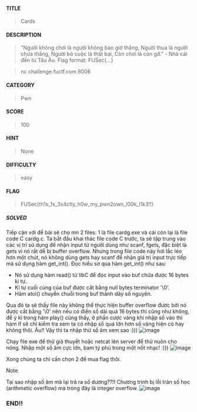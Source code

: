 #### TITLE
>Cards
#### DESCRIPTION
> "Người không chơi là người không bao giờ thắng, Người thua là người chưa thắng, Người bỏ cuộc là thất bại, Còn chơi là còn gỡ." - Nhà cái đến từ Tâu Âu. Flag format: FUSec{...}

>nc challenge.fuctf.com 8006
#### CATEGORY
>Pwn
#### SCORE
>100
#### HINT
>None
#### DIFFICULTY
>easy
#### FLAG
>FUSec{th1s_1s_3x4ctly_h0w_my_pwn2own_l00k_l1k3!!}
##### SOLVED
Tiếp cận với đề bài sẽ cho mn 2 files: 1 là file cardg.exe và cái còn lại là file code C cardg.c. Ta bắt đầu khai thác file code C trước, ta sẽ tập trung vào các vị trí sử dụng để nhận input từ người dùng như scanf, fgets, đặc biệt là gets vì nó rất dễ bị buffer overflow. Nhưng trong file code này hơi lắc léo hơn một chút, nó không dùng gets hay scanf để nhận giá trị input trực tiếp mà sử dụng hàm get_int(). Đọc hiểu sơ qua hàm get_int() như sau:
- Nó sử dụng hàm read() từ libC để đọc input vào buf chứa được 16 bytes kí tự.
- Kí tự cuối cùng của buf được cắt bằng null bytes terminator '\0'.
- Hàm atoi() chuyển chuỗi trong buf thành dãy số nguyên.

Qua đó ta sẽ thấy file này không thể thực hiện buffer overflow được bởi nó được cắt bằng '\0' nên nếu có điền số dài quá 16 bytes thì cũng như không, để ý kĩ trong hàm play() cũng thấy, ở phần cược vàng khi nhập số vào thì hàm if sẽ chỉ kiểm tra xem ta có nhập số quá lớn hơn số vàng hiện có hay không thôi. Âu!! Vậy thì ta nhập thử số âm xem sao :)))
![image](https://github.com/uS3rR00t05/2024/assets/165979681/e82332a9-e506-4f9f-9d29-2efcf384bf8e)

Chạy file exe để thử giả thuyết hoặc netcat lên server để thử nuôn cho nóng. Nhập một số âm cực lớn, bam tỷ phú trong một nốt nhạc! :)))
![image](https://github.com/uS3rR00t05/2024/assets/165979681/6d0556fa-5753-467d-90e3-9c3a7b99e099)

Xong chúng ta chỉ cần chọn 2 để mua flag thôi.
>[!NOTE]
>Tại sao nhập số âm mà lại trả ra số dương??!! Chương trình bị lỗi tràn số học (arithmetic overflow) mà trong đây là integer overflow.
>![image](https://github.com/uS3rR00t05/2024/assets/165979681/d5b9cd57-a836-4c6c-b82d-43abfa4179e3)

### END!!
